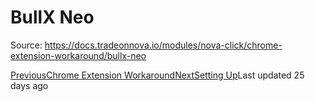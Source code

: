 
# BullX Neo

Source: https://docs.tradeonnova.io/modules/nova-click/chrome-extension-workaround/bullx-neo

[PreviousChrome Extension Workaround](/modules/nova-click/chrome-extension-workaround)[NextSetting Up](/modules/nova-click/setting-up)Last updated 25 days ago
